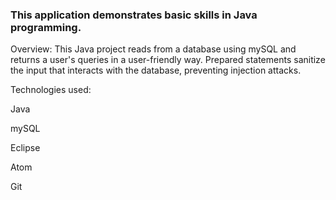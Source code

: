 ### This application demonstrates basic skills in Java programming.

Overview: This Java project reads from a database using mySQL and returns a user's queries in a user-friendly way.
Prepared statements sanitize the input that interacts with the database, preventing injection attacks.  

Technologies used:

Java

mySQL

Eclipse

Atom

Git
